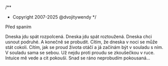 /**
* Copyright 2007-2025 @dvojitywendy
*/

Před spaním

Dneska jdu spát rozpolcená.
Dneska jdu spát roztoužená.
Dneska chci usnout podruhé.
A konečně se probudit.
Cítím, že dneska v noci
se může stát cokoli.
Cítím, jak se proud života otáčí
a já začínám být v souladu s ním.
V souladu sama se sebou.
Už nejdu proti proudu se zkoušečkou v ruce.
Intuice mě vede a cit pokouší.
Snad se ráno neprobudím pokousaná…
